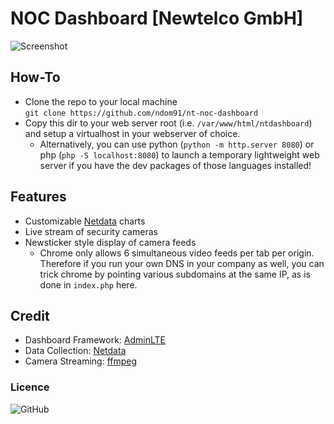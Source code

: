 # NOC Dashboard [Newtelco GmbH]

![Screenshot](https://imgur.com/8tRgSTX.png)

## How-To
- Clone the repo to your local machine    
`git clone https://github.com/ndom91/nt-noc-dashboard`  
- Copy this dir to your web server root (i.e. `/var/www/html/ntdashboard`) and setup a virtualhost in your webserver of choice. 
  - Alternatively, you can use python (`python -m http.server 8080`) or php (`php -S localhost:8080`) to launch a temporary lightweight web server if you have the dev packages of those languages installed!

## Features
- Customizable [Netdata](https://github.com/firehol/netdata) charts  
- Live stream of security cameras  
- Newsticker style display of camera feeds  
  - Chrome only allows 6 simultaneous video feeds per tab per origin. Therefore if you run your own DNS in your company as well, you can trick chrome by pointing various subdomains at the same IP, as is done in `index.php` here.   

## Credit
- Dashboard Framework: [AdminLTE](https://github.com/almasaeed2010/AdminLTE)  
- Data Collection: [Netdata](https://github.com/firehol/netdata)  
- Camera Streaming: [ffmpeg](https://ffmpeg.org)  

### Licence
![GitHub](https://img.shields.io/github/license/ndom91/nt-noc-dashboard)
